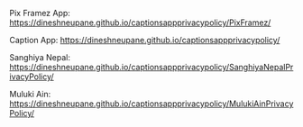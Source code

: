 Pix Framez App: https://dineshneupane.github.io/captionsappprivacypolicy/PixFramez/

Caption App: https://dineshneupane.github.io/captionsappprivacypolicy/

Sanghiya Nepal: https://dineshneupane.github.io/captionsappprivacypolicy/SanghiyaNepalPrivacyPolicy/

Muluki Ain: https://dineshneupane.github.io/captionsappprivacypolicy/MulukiAinPrivacyPolicy/


